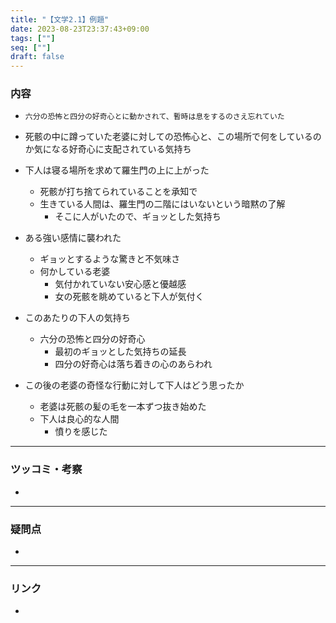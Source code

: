 ```yaml
---
title: "【文学2.1】例題"
date: 2023-08-23T23:37:43+09:00
tags: [""]
seq: [""]
draft: false
---
```


### 内容
- `六分の恐怖と四分の好奇心とに動かされて、暫時は息をするのさえ忘れていた`
- 死骸の中に蹲っていた老婆に対しての恐怖心と、この場所で何をしているのか気になる好奇心に支配されている気持ち

- 下人は寝る場所を求めて羅生門の上に上がった
  - 死骸が打ち捨てられていることを承知で
  - 生きている人間は、羅生門の二階にはいないという暗黙の了解
    - そこに人がいたので、ギョッとした気持ち
- ある強い感情に襲われた
  - ギョッとするような驚きと不気味さ
  - 何かしている老婆
    - 気付かれていない安心感と優越感
    - 女の死骸を眺めていると下人が気付く
- このあたりの下人の気持ち
  - 六分の恐怖と四分の好奇心
    - 最初のギョッとした気持ちの延長
    - 四分の好奇心は落ち着きの心のあらわれ
- この後の老婆の奇怪な行動に対して下人はどう思ったか
  - 老婆は死骸の髪の毛を一本ずつ抜き始めた
  - 下人は良心的な人間
    - 憤りを感じた

---
### ツッコミ・考察
- 

---
### 疑問点
- 


---
### リンク
- 